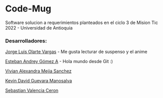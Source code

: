 # Code-Mug

Software solucion a requerimientos planteados en el ciclo 3 de Mision Tic 2022 - Universidad de Antioquia

### Desarrolladores:
[Jorge Luis Olarte Vargas](https://github.com/jolarte8811) - Me gusta lecturar de suspenso y el anime

[Esteban Andrey Gómez A](https://github.com/unawaretub86) - Hola mundo desde Git :) 

[Vivian Alexandra Mejia Sanchez](https://github.com/VivianMejia)

[Kevin David Guevara Manosalva](https://github.com/KevinG090)

[Sebastian Valencia Ceron](https://github.com/yipson)
